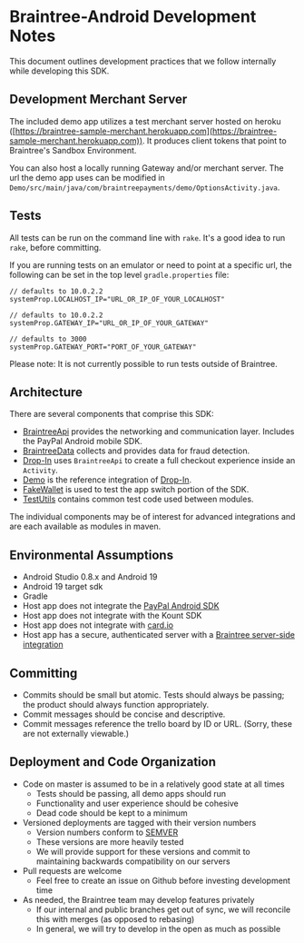# Braintree-Android Development Notes

This document outlines development practices that we follow internally while developing this SDK.

## Development Merchant Server

The included demo app utilizes a test merchant server hosted on heroku ([https://braintree-sample-merchant.herokuapp.com](https://braintree-sample-merchant.herokuapp.com)).
It produces client tokens that point to Braintree's Sandbox Environment.

You can also host a locally running Gateway and/or merchant server. The url the demo app uses can be modified in `Demo/src/main/java/com/braintreepayments/demo/OptionsActivity.java`.

## Tests

All tests can be run on the command line with `rake`. It's a good idea to run `rake`, before committing.

If you are running tests on an emulator or need to point at a specific url, the following can be set in the top level `gradle.properties` file:

```
// defaults to 10.0.2.2
systemProp.LOCALHOST_IP="URL_OR_IP_OF_YOUR_LOCALHOST"

// defaults to 10.0.2.2
systemProp.GATEWAY_IP="URL_OR_IP_OF_YOUR_GATEWAY"

// defaults to 3000
systemProp.GATEWAY_PORT="PORT_OF_YOUR_GATEWAY"
```

Please note: It is not currently possible to run tests outside of Braintree.

## Architecture

There are several components that comprise this SDK:

* [BraintreeApi](BraintreeApi) provides the networking and communication layer. Includes the PayPal Android mobile SDK.
* [BraintreeData](BraintreeData) collects and provides data for fraud detection.
* [Drop-In](Drop-In) uses `BraintreeApi` to create a full checkout experience inside an `Activity`.
* [Demo](Demo) is the reference integration of [Drop-In](Drop-In).
* [FakeWallet](FakeWallet) is used to test the app switch portion of the SDK.
* [TestUtils](TestUtils) contains common test code used between modules.

The individual components may be of interest for advanced integrations and are each available as modules in maven.

## Environmental Assumptions

* Android Studio 0.8.x and Android 19
* Android 19 target sdk
* Gradle
* Host app does not integrate the [PayPal Android SDK](https://github.com/paypal/PayPal-Android-SDK)
* Host app does not integrate with the Kount SDK
* Host app does not integrate with [card.io](https://www.card.io/)
* Host app has a secure, authenticated server with a [Braintree server-side integration](https://developers.braintreepayments.com/android/start/hello-server)

## Committing

* Commits should be small but atomic. Tests should always be passing; the product should always function appropriately.
* Commit messages should be concise and descriptive.
* Commit messages reference the trello board by ID or URL. (Sorry, these are not externally viewable.)

## Deployment and Code Organization

* Code on master is assumed to be in a relatively good state at all times
  * Tests should be passing, all demo apps should run
  * Functionality and user experience should be cohesive
  * Dead code should be kept to a minimum
* Versioned deployments are tagged with their version numbers
  * Version numbers conform to [SEMVER](http://semver.org)
  * These versions are more heavily tested
  * We will provide support for these versions and commit to maintaining backwards compatibility on our servers
* Pull requests are welcome
  * Feel free to create an issue on Github before investing development time
* As needed, the Braintree team may develop features privately
  * If our internal and public branches get out of sync, we will reconcile this with merges (as opposed to rebasing)
  * In general, we will try to develop in the open as much as possible
